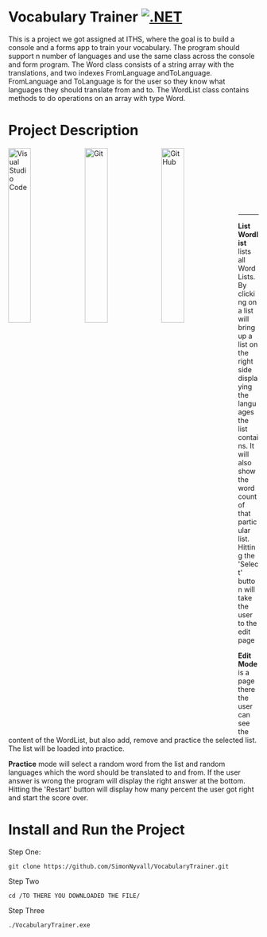 # Vocabulary Trainer [![.NET](https://github.com/SimonNyvall/VocabularyTrainer/actions/workflows/dotnet.yml/badge.svg)](https://github.com/SimonNyvall/VocabularyTrainer/actions/workflows/dotnet.yml)

This is a project we got assigned at ITHS, where the goal is to build a console and a forms app to train your vocabulary. The program should support n number of languages and use the same class across the console and form program. The Word class consists of a string array with the translations, and two indexes FromLanguage andToLanguage. FromLanguage and ToLanguage is for the user so they know what languages they should translate from and to. The WordList class contains methods to do operations on an array with type Word.

# Project Description

<img align="left" alt="Visual Studio Code" width="30%" src="https://user-images.githubusercontent.com/50596493/198071525-ad6acd96-af76-48c7-bf72-e025bb8b57fa.PNG" />
<img align="left" alt="Git" width="30%" src="https://user-images.githubusercontent.com/50596493/198071498-0dcef0b1-9fd7-490c-9d9b-1b396bed2d01.PNG"/>
<img align="left" alt="GitHub" width="30%" src="https://user-images.githubusercontent.com/50596493/198071511-60c7dde6-cfdb-4197-8c03-8ee90e6e5c63.PNG"/>
<br/>
<br/>
<br/>
<br/>
<br/>
<br/>
<br/>


---

**List Wordlist** lists all Word Lists. By clicking on a list will bring up a list on the right side displaying the languages the list contains. It will also show the word count of that particular list. Hitting the 'Select' button will take the user to the edit page

**Edit Mode** is a page there the user can see the content of the WordList, but also add, remove and practice the selected list.
The list will be loaded into practice.

**Practice** mode will select a random word from the list and random languages which the word should be translated to and from. If the user answer is wrong the program will display the right answer at the bottom. Hitting the 'Restart' button will display how many percent the user got right and start the score over. 

# Install and Run the Project
Step One:
```
git clone https://github.com/SimonNyvall/VocabularyTrainer.git
```

Step Two
```
cd /TO THERE YOU DOWNLOADED THE FILE/
```

Step Three
```
./VocabularyTrainer.exe
```
